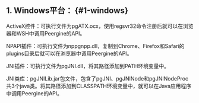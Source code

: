 ## 1\. Windows平台： {#1-windows}

ActiveX控件：可执行文件为pgATX.ocx，使用regsvr32命令注册后就可以在浏览器和WSH中调用Peergine的API。

NPAPI插件：可执行文件为nppgnpp.dll，复制到Chrome、Firefox和Safari的plugins目录后就可以在浏览器中调用Peergine的API。

JNI插件：可执行文件为pgJNI.dll，将其路径添加到PATH环境变量中。

JNI类库：pgJNILib.jar包文件，包含了pgJNI、pgJNINode和pgJNINodeProc共3个java类。将其路径添加到CLASSPATH环境变量中，就可以在Java应用程序中调用Peergine的API。